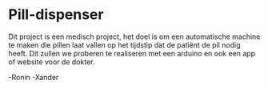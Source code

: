 # Pill-dispenser
Dit project is een medisch project, het doel is om een automatische machine te maken die pillen laat vallen op het tijdstip dat de patiënt de pil nodig heeft.
Dit zullen we proberen te realiseren met een arduino en ook een app of website voor de dokter.

-Ronin
-Xander
